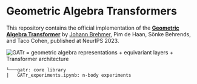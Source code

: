 # Geometric Algebra Transformers

This repository contains the official implementation of the
[**Geometric Algebra Transformer**](https://arxiv.org/abs/2305.18415) by
[Johann Brehmer](mailto:jbrehmer@qti.qualcomm.com), Pim de Haan, Sönke Behrends, and Taco Cohen,
published at NeurIPS 2023.

![GATr = geometric algebra representations + equivariant layers + Transformer architecture](img/gatr.png)


    
```
└───gatr: core library
|   GATr_experiments.ipynb: n-body experiments
```

